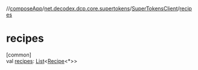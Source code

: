 //[composeApp](../../../index.md)/[net.decodex.dcp.core.supertokens](../index.md)/[SuperTokensClient](index.md)/[recipes](recipes.md)

# recipes

[common]\
val [recipes](recipes.md): [List](https://kotlinlang.org/api/latest/jvm/stdlib/kotlin.collections/-list/index.html)&lt;[Recipe](../../net.decodex.dcp.core.supertokens.recipes/-recipe/index.md)&lt;*&gt;&gt;

